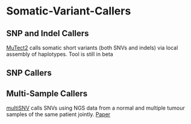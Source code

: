 # Somatic-Variant-Callers

## SNP and Indel Callers
[MuTect2](https://software.broadinstitute.org/gatk/documentation/tooldocs/current/org_broadinstitute_gatk_tools_walkers_cancer_m2_MuTect2.php) calls somatic short variants (both SNVs and indels) via local assembly of haplotypes. Tool is still in beta

## SNP Callers

## Multi-Sample Callers
[multiSNV](https://bitbucket.org/joseph07/multisnv/wiki/Home) calls SNVs using NGS data from a normal and multiple tumour samples of the same patient jointly. [Paper](https://www.ncbi.nlm.nih.gov/pubmed/25722372)
